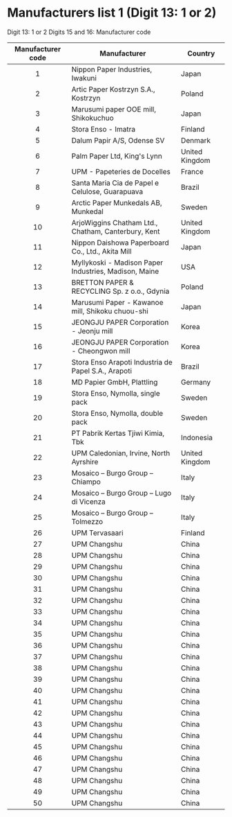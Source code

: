 # Manufacturers list 1 (Digit 13: 1 or 2)

Digit 13: 1 or 2
Digits 15 and 16: Manufacturer code

| Manufacturer code | Manufacturer                                          | Country
|:-----------------:|-------------------------------------------------------|--------
|                 1 | Nippon Paper Industries, Iwakuni                      | Japan
|                 2 | Artic Paper Kostrzyn S.A., Kostrzyn                   | Poland
|                 3 | Marusumi paper OOE mill, Shikokuchuo                  | Japan
|                 4 | Stora Enso - Imatra                                   | Finland
|                 5 | Dalum Papir A/S, Odense SV                            | Denmark
|                 6 | Palm Paper Ltd, King's Lynn                           | United Kingdom
|                 7 | UPM - Papeteries de Docelles                          | France
|                 8 | Santa Maria Cia de Papel e Celulose, Guarapuava       | Brazil
|                 9 | Arctic Paper Munkedals AB, Munkedal                   | Sweden
|                10 | ArjoWiggins Chatham Ltd., Chatham, Canterbury, Kent   | United Kingdom
|                11 | Nippon Daishowa Paperboard Co., Ltd., Akita Mill      | Japan
|                12 | Myllykoski - Madison Paper Industries, Madison, Maine | USA
|                13 | BRETTON PAPER & RECYCLING Sp. z o.o., Gdynia          | Poland
|                14 | Marusumi Paper - Kawanoe mill, Shikoku chuou-shi      | Japan
|                15 | JEONGJU PAPER Corporation - Jeonju mill               | Korea
|                16 | JEONGJU PAPER Corporation - Cheongwon mill            | Korea
|                17 | Stora Enso Arapoti Industria de Papel S.A., Arapoti   | Brazil
|                18 | MD Papier GmbH, Plattling                             | Germany
|                19 | Stora Enso, Nymolla, single pack                      | Sweden
|                20 | Stora Enso, Nymolla, double pack                      | Sweden
|                21 | PT Pabrik Kertas Tjiwi Kimia, Tbk                     | Indonesia
|                22 | UPM Caledonian, Irvine, North Ayrshire                | United Kingdom
|                23 | Mosaico – Burgo Group – Chiampo                       | Italy
|                24 | Mosaico – Burgo Group – Lugo di Vicenza               | Italy
|                25 | Mosaico – Burgo Group – Tolmezzo                      | Italy
|                26 | UPM Tervasaari                                        | Finland
|                27 | UPM Changshu                                          | China
|                28 | UPM Changshu                                          | China
|                29 | UPM Changshu                                          | China
|                30 | UPM Changshu                                          | China
|                31 | UPM Changshu                                          | China
|                32 | UPM Changshu                                          | China
|                33 | UPM Changshu                                          | China
|                34 | UPM Changshu                                          | China
|                35 | UPM Changshu                                          | China
|                36 | UPM Changshu                                          | China
|                37 | UPM Changshu                                          | China
|                38 | UPM Changshu                                          | China
|                39 | UPM Changshu                                          | China
|                40 | UPM Changshu                                          | China
|                41 | UPM Changshu                                          | China
|                42 | UPM Changshu                                          | China
|                43 | UPM Changshu                                          | China
|                44 | UPM Changshu                                          | China
|                45 | UPM Changshu                                          | China
|                46 | UPM Changshu                                          | China
|                47 | UPM Changshu                                          | China
|                48 | UPM Changshu                                          | China
|                49 | UPM Changshu                                          | China
|                50 | UPM Changshu                                          | China
